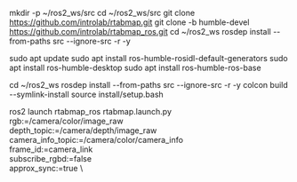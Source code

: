 mkdir -p ~/ros2_ws/src
cd ~/ros2_ws/src
git clone https://github.com/introlab/rtabmap.git
git clone -b humble-devel https://github.com/introlab/rtabmap_ros.git
cd ~/ros2_ws
rosdep install --from-paths src --ignore-src -r -y

sudo apt update
sudo apt install ros-humble-rosidl-default-generators
sudo apt install ros-humble-desktop
sudo apt install ros-humble-ros-base

cd ~/ros2_ws
rosdep install --from-paths src --ignore-src -r -y
colcon build --symlink-install
source install/setup.bash

ros2 launch rtabmap_ros rtabmap.launch.py \
      rgb:=/camera/color/image_raw \
      depth_topic:=/camera/depth/image_raw \
      camera_info_topic:=/camera/color/camera_info \
      frame_id:=camera_link \
      subscribe_rgbd:=false \
      approx_sync:=true \
